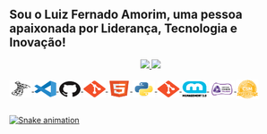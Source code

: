 ## Sou o Luiz Fernado Amorim, uma pessoa apaixonada por Liderança, Tecnologia e Inovação!

<div align="center">
  <a href="https://github.com/lfernandoamorim">
  <img height="180em" src="https://github-readme-stats.vercel.app/api?username=lfernandoamorim&show_icons=true&theme=dracula&include_all_commits=true&count_private=true"/>
  <img height="180em" src="https://github-readme-stats.vercel.app/api/top-langs/?username=lfernandoamorim&layout=compact&langs_count=7&theme=dracula"/>
</div>
<div style="display: inline_block"><br>
  <img align="center" alt="LuizFernando-SQL-Server" height="30" width="40" src="https://raw.githubusercontent.com/devicons/devicon/master/icons/microsoftsqlserver/microsoftsqlserver-plain.svg">
  <img align="center" alt="LuizFernando-VSCODE" height="30" width="40" src="https://raw.githubusercontent.com/devicons/devicon/master/icons/vscode/vscode-original.svg">
  <img align="center" alt="LuizFernando-GitHub" height="30" width="40" src="https://raw.githubusercontent.com/devicons/devicon/master/icons/github/github-original.svg">
  <img align="center" alt="LuizFernando-Git" height="30" width="40" src="https://raw.githubusercontent.com/devicons/devicon/master/icons/git/git-original.svg">
  <img align="center" alt="LuizFernando-HTML" height="30" width="40" src="https://raw.githubusercontent.com/devicons/devicon/master/icons/html5/html5-original.svg">
  <img align="center" alt="LuizFernando-Python" height="30" width="40" src="https://raw.githubusercontent.com/devicons/devicon/master/icons/python/python-original.svg">
  <img align="center" alt="LuizFernando-Git" height="30" width="40" src="https://raw.githubusercontent.com/devicons/devicon/master/icons/git/git-original.svg">
  <img align="center" alt="LuizFernando-M30" height="30" width="45" src="https://github.com/lfernandoamorim/lfernandoamorim/blob/4ee5a6a2417826533cf7b17c5d1a9183aaa7e3ed/m30.png">
  <img align="center" alt="LuizFernando-KMP1" height="30" width="45" src="https://github.com/lfernandoamorim/lfernandoamorim/blob/5c5845fcf428aaa91c6344f5dd4cd9a915885dcc/kpm1.png">
  <img align="center" alt="LuizFernando-CSM" height="35" width="40" src="https://github.com/lfernandoamorim/lfernandoamorim/blob/c1ace930e9d2969e792360b1aa13730d66d73599/csm.png">
</div>
  
  ##
 
<div>  
 
  ![Snake animation](https://github.com/lfernandoamorim/lfernandoamorim/blob/output/github-contribution-grid-snake.svg) 
 
</div>

